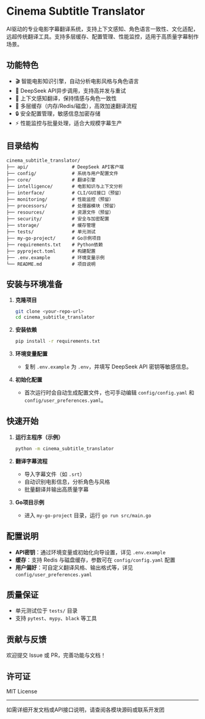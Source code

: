 # Cinema Subtitle Translator

AI驱动的专业电影字幕翻译系统，支持上下文感知、角色语言一致性、文化适配，远超传统翻译工具。支持多层缓存、配置管理、性能监控，适用于高质量字幕制作场景。

## 功能特色

- 🎬 智能电影知识引擎，自动分析电影风格与角色语言
- 🤖 DeepSeek API异步调用，支持高并发与重试
- 🧠 上下文感知翻译，保持情感与角色一致性
- 💾 多层缓存（内存/Redis/磁盘），高效加速翻译流程
- 🔒 安全配置管理，敏感信息加密存储
- ⚡ 性能监控与批量处理，适合大规模字幕生产

## 目录结构

```
cinema_subtitle_translator/
├── api/                # DeepSeek API客户端
├── config/             # 系统与用户配置文件
├── core/               # 翻译引擎
├── intelligence/       # 电影知识与上下文分析
├── interface/          # CLI/GUI接口（预留）
├── monitoring/         # 性能监控（预留）
├── processors/         # 处理器模块（预留）
├── resources/          # 资源文件（预留）
├── security/           # 安全与加密配置
├── storage/            # 缓存管理
├── tests/              # 单元测试
├── my-go-project/      # Go示例项目
├── requirements.txt    # Python依赖
├── pyproject.toml      # 构建配置
├── .env.example        # 环境变量示例
└── README.md           # 项目说明
```

## 安装与环境准备

1. **克隆项目**
   ```sh
   git clone <your-repo-url>
   cd cinema_subtitle_translator
   ```

2. **安装依赖**
   ```sh
   pip install -r requirements.txt
   ```

3. **环境变量配置**
   - 复制 `.env.example` 为 `.env`，并填写 DeepSeek API 密钥等敏感信息。

4. **初始化配置**
   - 首次运行时会自动生成配置文件，也可手动编辑 `config/config.yaml` 和 `config/user_preferences.yaml`。

## 快速开始

1. **运行主程序（示例）**
   ```sh
   python -m cinema_subtitle_translator
   ```

2. **翻译字幕流程**
   - 导入字幕文件（如 `.srt`）
   - 自动识别电影信息，分析角色与风格
   - 批量翻译并输出高质量字幕

3. **Go项目示例**
   - 进入 `my-go-project` 目录，运行 `go run src/main.go`

## 配置说明

- **API密钥**：通过环境变量或初始化向导设置，详见 `.env.example`
- **缓存**：支持 Redis 与磁盘缓存，参数可在 `config/config.yaml` 配置
- **用户偏好**：可自定义翻译风格、输出格式等，详见 `config/user_preferences.yaml`

## 质量保证

- 单元测试位于 `tests/` 目录
- 支持 `pytest`、`mypy`、`black` 等工具

## 贡献与反馈

欢迎提交 Issue 或 PR，完善功能与文档！

## 许可证

MIT License

---

如需详细开发文档或API接口说明，请查阅各模块源码或联系开发团